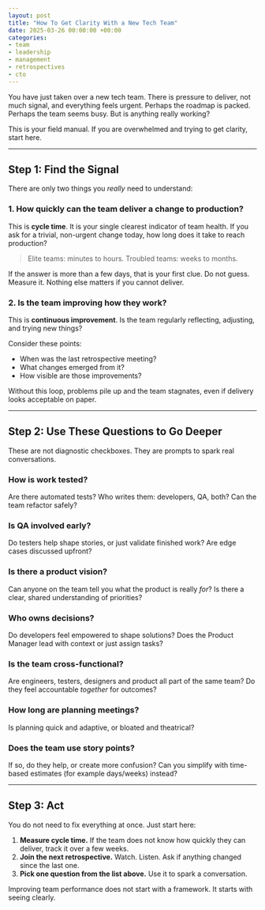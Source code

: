 ```yaml
---
layout: post
title: "How To Get Clarity With a New Tech Team"
date: 2025-03-26 00:00:00 +00:00
categories:
- team
- leadership
- management
- retrospectives
- cto
---
```


You have just taken over a new tech team. There is pressure to deliver, not much signal, and everything feels urgent. Perhaps the roadmap is packed. Perhaps the team seems busy. But is anything really working?

This is your field manual. If you are overwhelmed and trying to get clarity, start here.

<!--more-->

---

## Step 1: Find the Signal

There are only two things you *really* need to understand:

### 1. How quickly can the team deliver a change to production?
This is **cycle time**. It is your single clearest indicator of team health. If you ask for a trivial, non-urgent change today, how long does it take to reach production?

> Elite teams: minutes to hours. Troubled teams: weeks to months.

If the answer is more than a few days, that is your first clue. Do not guess. Measure it. Nothing else matters if you cannot deliver.

### 2. Is the team improving how they work?
This is **continuous improvement**. Is the team regularly reflecting, adjusting, and trying new things?

Consider these points:
- When was the last retrospective meeting?
- What changes emerged from it?
- How visible are those improvements?

Without this loop, problems pile up and the team stagnates, even if delivery looks acceptable on paper.

---

## Step 2: Use These Questions to Go Deeper

These are not diagnostic checkboxes. They are prompts to spark real conversations.

### How is work tested?
Are there automated tests?
Who writes them: developers, QA, both?
Can the team refactor safely?

### Is QA involved early?
Do testers help shape stories, or just validate finished work?
Are edge cases discussed upfront?

### Is there a product vision?
Can anyone on the team tell you what the product is really *for*?
Is there a clear, shared understanding of priorities?

### Who owns decisions?
Do developers feel empowered to shape solutions?
Does the Product Manager lead with context or just assign tasks?

### Is the team cross-functional?
Are engineers, testers, designers and product all part of the same team?
Do they feel accountable *together* for outcomes?

###  How long are planning meetings?
Is planning quick and adaptive, or bloated and theatrical?

### Does the team use story points?
If so, do they help, or create more confusion?
Can you simplify with time-based estimates (for example days/weeks) instead?

---

## Step 3: Act

You do not need to fix everything at once. Just start here:

1. **Measure cycle time.** If the team does not know how quickly they can deliver, track it over a few weeks.
2. **Join the next retrospective.** Watch. Listen. Ask if anything changed since the last one.
3. **Pick one question from the list above.** Use it to spark a conversation.


Improving team performance does not start with a framework. It starts with seeing clearly.
